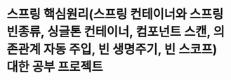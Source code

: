 __스프링 핵심원리(스프링 컨테이너와 스프링 빈종류, 싱글톤 컨테이너, 컴포넌트 스캔, 의존관계 자동 주입, 빈 생명주기, 빈 스코프) 대한 공부 프로젝트__
========================================================

